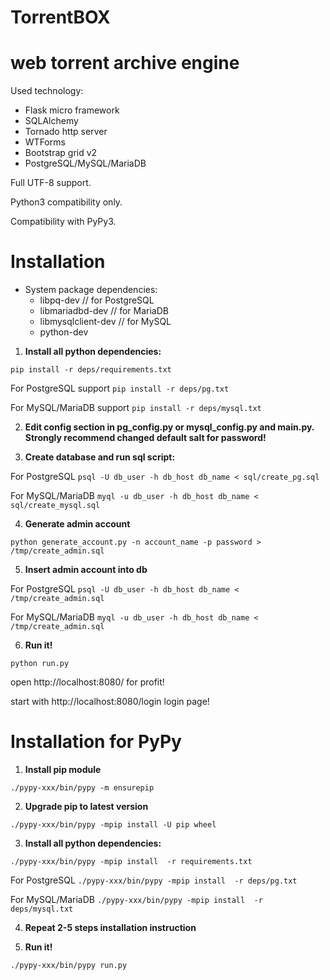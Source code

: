 # TorrentBOX

# web torrent archive engine

Used technology:

* Flask micro framework
* SQLAlchemy
* Tornado http server
* WTForms
* Bootstrap grid v2
* PostgreSQL/MySQL/MariaDB

Full UTF-8 support.

Python3 compatibility only.

Compatibility with PyPy3.


# Installation

* System package dependencies:
  - libpq-dev  // for PostgreSQL
  - libmariadbd-dev // for MariaDB
  - libmysqlclient-dev // for MySQL
  - python-dev    

1. **Install all python dependencies:**

```pip install -r deps/requirements.txt```

For PostgreSQL support
```pip install -r deps/pg.txt```


For MySQL/MariaDB support
```pip install -r deps/mysql.txt```

2. **Edit config section in pg_config.py or mysql_config.py and main.py. Strongly recommend changed default salt for password!**

3. **Create database and run sql script:**

 For PostgreSQL ```psql -U db_user -h db_host db_name < sql/create_pg.sql```
 
 For MySQL/MariaDB ```myql -u db_user -h db_host db_name < sql/create_mysql.sql```

4. **Generate admin account**

 ```python generate_account.py -n account_name -p password > /tmp/create_admin.sql```

5. **Insert admin account into db**

 For PostgreSQL ```psql -U db_user -h db_host db_name < /tmp/create_admin.sql```
 
 For MySQL/MariaDB ```myql -u db_user -h db_host db_name < /tmp/create_admin.sql```

6. **Run it!**

 ```python run.py```
 
 open http://localhost:8080/ for profit!
 
 start with http://localhost:8080/login login page!


# Installation for PyPy

1. **Install pip module**

```./pypy-xxx/bin/pypy -m ensurepip```

2. **Upgrade pip to latest version**

```./pypy-xxx/bin/pypy -mpip install -U pip wheel```

3. **Install all python dependencies:**

```./pypy-xxx/bin/pypy -mpip install  -r requirements.txt```

For PostgreSQL ```./pypy-xxx/bin/pypy -mpip install  -r deps/pg.txt```

For MySQL/MariaDB ```./pypy-xxx/bin/pypy -mpip install  -r deps/mysql.txt```

4. **Repeat 2-5 steps installation instruction**

5. **Run it!**

```./pypy-xxx/bin/pypy run.py```
